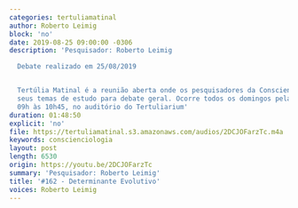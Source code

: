 ```yaml
---
categories: tertuliamatinal
author: Roberto Leimig
block: 'no'
date: 2019-08-25 09:00:00 -0306
description: 'Pesquisador: Roberto Leimig

  Debate realizado em 25/08/2019


  Tertúlia Matinal é a reunião aberta onde os pesquisadores da Conscienciologia apresentam
  seus temas de estudo para debate geral. Ocorre todos os domingos pela manhã, das
  09h às 10h45, no auditório do Tertuliarium'
duration: 01:48:50
explicit: 'no'
file: https://tertuliamatinal.s3.amazonaws.com/audios/2DCJOFarzTc.m4a
keywords: conscienciologia
layout: post
length: 6530
origin: https://youtu.be/2DCJOFarzTc
summary: 'Pesquisador: Roberto Leimig'
title: '#162 - Determinante Evolutivo'
voices: Roberto Leimig
---
```

